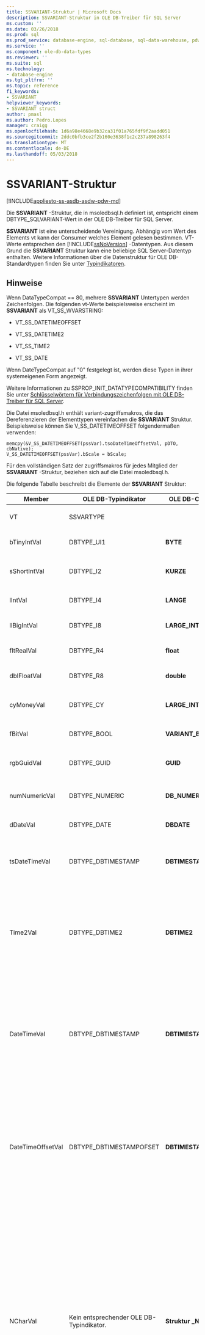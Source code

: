 ```yaml
---
title: SSVARIANT-Struktur | Microsoft Docs
description: SSVARIANT-Struktur in OLE DB-Treiber für SQL Server
ms.custom: ''
ms.date: 03/26/2018
ms.prod: sql
ms.prod_service: database-engine, sql-database, sql-data-warehouse, pdw
ms.service: ''
ms.component: ole-db-data-types
ms.reviewer: ''
ms.suite: sql
ms.technology:
- database-engine
ms.tgt_pltfrm: ''
ms.topic: reference
f1_keywords:
- SSVARIANT
helpviewer_keywords:
- SSVARIANT struct
author: pmasl
ms.author: Pedro.Lopes
manager: craigg
ms.openlocfilehash: 1d6a98e4668e9b32ca31f01a765fdf9f2aadd051
ms.sourcegitcommit: 2ddc0bfb3ce2f2b160e3638f1c2c237a898263f4
ms.translationtype: MT
ms.contentlocale: de-DE
ms.lasthandoff: 05/03/2018
---
```

# <a name="ssvariant-structure"></a>SSVARIANT-Struktur
[!INCLUDE[appliesto-ss-asdb-asdw-pdw-md](../../../includes/appliesto-ss-asdb-asdw-pdw-md.md)]

  Die **SSVARIANT** -Struktur, die in msoledbsql.h definiert ist, entspricht einem DBTYPE_SQLVARIANT-Wert in der OLE DB-Treiber für SQL Server.  
  
 **SSVARIANT** ist eine unterscheidende Vereinigung. Abhängig vom Wert des Elements vt kann der Consumer welches Element gelesen bestimmen. VT-Werte entsprechen den [!INCLUDE[ssNoVersion](../../../includes/ssnoversion-md.md)] -Datentypen. Aus diesem Grund die **SSVARIANT** Struktur kann eine beliebige SQL Server-Datentyp enthalten. Weitere Informationen über die Datenstruktur für OLE DB-Standardtypen finden Sie unter [Typindikatoren](http://go.microsoft.com/fwlink/?LinkId=122171).  
  
## <a name="remarks"></a>Hinweise  
 Wenn DataTypeCompat == 80, mehrere **SSVARIANT** Untertypen werden Zeichenfolgen. Die folgenden vt-Werte beispielsweise erscheint im **SSVARIANT** als VT_SS_WVARSTRING:  
  
-   VT_SS_DATETIMEOFFSET  
  
-   VT_SS_DATETIME2  
  
-   VT_SS_TIME2  
  
-   VT_SS_DATE  
  
 Wenn DateTypeCompat auf "0" festgelegt ist, werden diese Typen in ihrer systemeigenen Form angezeigt.  
  
 Weitere Informationen zu SSPROP_INIT_DATATYPECOMPATIBILITY finden Sie unter [Schlüsselwörtern für Verbindungszeichenfolgen mit OLE DB-Treiber für SQL Server](../../oledb/applications/using-connection-string-keywords-with-oledb-driver-for-sql-server.md).  
  
 Die Datei msoledbsql.h enthält variant-zugriffsmakros, die das Dereferenzieren der Elementtypen vereinfachen die **SSVARIANT** Struktur. Beispielsweise können Sie V_SS_DATETIMEOFFSET folgendermaßen verwenden:  
  
```  
memcpy(&V_SS_DATETIMEOFFSET(pssVar).tsoDateTimeOffsetVal, pDTO, cbNative);  
V_SS_DATETIMEOFFSET(pssVar).bScale = bScale;  
```  
  
 Für den vollständigen Satz der zugriffsmakros für jedes Mitglied der **SSVARIANT** -Struktur, beziehen sich auf die Datei msoledbsql.h.  
  
 Die folgende Tabelle beschreibt die Elemente der **SSVARIANT** Struktur:  
  
|Member|OLE DB-Typindikator|OLE DB-C-Datentyp|vt-Wert|Kommentare|  
|------------|---------------------------|------------------------|--------------|--------------|  
|VT|SSVARTYPE|||Gibt den Typ des Werts in der **SSVARIANT** Struktur.|  
|bTinyIntVal|DBTYPE_UI1|**BYTE**|**VT_SS_UI1**|Unterstützt die **"tinyint"** [!INCLUDE[ssNoVersion](../../../includes/ssnoversion-md.md)] -Datentyp.|  
|sShortIntVal|DBTYPE_I2|**KURZE**|**VT_SS_I2**|Unterstützt die **"smallint"** [!INCLUDE[ssNoVersion](../../../includes/ssnoversion-md.md)] -Datentyp.|  
|lIntVal|DBTYPE_I4|**LANGE**|**VT_SS_I4**|Unterstützt die **Int** [!INCLUDE[ssNoVersion](../../../includes/ssnoversion-md.md)] -Datentyp.|  
|llBigIntVal|DBTYPE_I8|**LARGE_INTEGER**|**VT_SS_I8**|Unterstützt die **"bigint"** [!INCLUDE[ssNoVersion](../../../includes/ssnoversion-md.md)] -Datentyp.|  
|fltRealVal|DBTYPE_R4|**float**|**VT_SS_R4**|Unterstützt die **echte** [!INCLUDE[ssNoVersion](../../../includes/ssnoversion-md.md)] -Datentyp.|  
|dblFloatVal|DBTYPE_R8|**double**|**VT_SS_R8**|Unterstützt die **"float"** [!INCLUDE[ssNoVersion](../../../includes/ssnoversion-md.md)] -Datentyp.|  
|cyMoneyVal|DBTYPE_CY|**LARGE_INTEGER**|**VT_SS_MONEY VT_SS_SMALLMONEY**|Unterstützt die **Money** und **Smallmoney** [!INCLUDE[ssNoVersion](../../../includes/ssnoversion-md.md)] Datentypen.|  
|fBitVal|DBTYPE_BOOL|**VARIANT_BOOL**|**VT_SS_BIT**|Unterstützt die **Bit** [!INCLUDE[ssNoVersion](../../../includes/ssnoversion-md.md)] -Datentyp.|  
|rgbGuidVal|DBTYPE_GUID|**GUID**|**VT_SS_GUID**|Unterstützt die **"uniqueidentifier"** [!INCLUDE[ssNoVersion](../../../includes/ssnoversion-md.md)] -Datentyp.|  
|numNumericVal|DBTYPE_NUMERIC|**DB_NUMERIC**|**VT_SS_NUMERIC**|Unterstützt die **numerischen** [!INCLUDE[ssNoVersion](../../../includes/ssnoversion-md.md)] -Datentyp.|  
|dDateVal|DBTYPE_DATE|**DBDATE**|**VT_SS_DATE**|Unterstützt die **Datum** [!INCLUDE[ssNoVersion](../../../includes/ssnoversion-md.md)] -Datentyp.|  
|tsDateTimeVal|DBTYPE_DBTIMESTAMP|**DBTIMESTAMP**|**VT_SS_SMALLDATETIME VT_SS_DATETIME VT_SS_DATETIME2**|Unterstützt die **Smalldatetime**, **"DateTime"**, und **datetime2** [!INCLUDE[ssNoVersion](../../../includes/ssnoversion-md.md)] Datentypen.|  
|Time2Val|DBTYPE_DBTIME2|**DBTIME2**|**VT_SS_TIME2**|Unterstützt die **Zeit** [!INCLUDE[ssNoVersion](../../../includes/ssnoversion-md.md)] -Datentyp.<br /><br /> Beinhaltet die folgenden Member:<br /><br /> *tTime2Val* (**DBTIME2**)<br /><br /> *bScale* (**BYTE**) gibt den Maßstab für *tTime2Val* Wert.|  
|DateTimeVal|DBTYPE_DBTIMESTAMP|**DBTIMESTAMP**|**VT_SS_DATETIME2**|Unterstützt die **datetime2** [!INCLUDE[ssNoVersion](../../../includes/ssnoversion-md.md)] -Datentyp.<br /><br /> Beinhaltet die folgenden Member:<br /><br /> *TsDataTimeVal* (DBTIMESTAMP)<br /><br /> *bScale* (**BYTE**) gibt den Maßstab für *TsDataTimeVal* Wert.|  
|DateTimeOffsetVal|DBTYPE_DBTIMESTAMPOFSET|**DBTIMESTAMPOFFSET**|**VT_SS_DATETIMEOFFSET**|Unterstützt die **"DateTimeOffset"** [!INCLUDE[ssNoVersion](../../../includes/ssnoversion-md.md)] -Datentyp.<br /><br /> Beinhaltet die folgenden Member:<br /><br /> *tsoDateTimeOffsetVal* (**DBTIMESTAMPOFFSET**)<br /><br /> *bScale* (**BYTE**) gibt den Maßstab für *TsoDateTimeOffsetVal* Wert.|  
|NCharVal|Kein entsprechender OLE DB-Typindikator.|**Struktur _NCharVal**|**VT_SS_WVARSTRING,**<br /><br /> **VT_SS_WSTRING**|Unterstützt die **Nchar** und **Nvarchar** [!INCLUDE[ssNoVersion](../../../includes/ssnoversion-md.md)] Datentypen.<br /><br /> Beinhaltet die folgenden Member:<br /><br /> *sActualLength* (**kurze**) gibt an, die tatsächliche Länge der Zeichenfolge an, auf dem *PwchNCharVal* Punkte. Beinhaltet nicht den abschließenden Nullwert.<br /><br /> *sMaxLength* (**kurze**) gibt die maximale Länge für die Zeichenfolge an, auf die *PwchNCharVal* Punkte.<br /><br /> *PwchNCharVal* (**WCHAR** \*) Zeiger auf die Zeichenfolge.<br /><br /> Nicht verwendete Member: *RgbReserved*, *DwReserved*, und *PwchReserved*.|  
|CharVal|Kein entsprechender OLE DB-Typindikator.|**Struktur _CharVal**|**VT_SS_STRING,**<br /><br /> **VT_SS_VARSTRING**|Unterstützt die **Char** und **Varchar** [!INCLUDE[ssNoVersion](../../../includes/ssnoversion-md.md)] Datentypen.<br /><br /> Beinhaltet die folgenden Member:<br /><br /> *sActualLength* (**kurze**) gibt die tatsächliche Länge der Zeichenfolge an, auf dem *PchCharVal* Punkte. Beinhaltet nicht den abschließenden Nullwert.<br /><br /> *sMaxLength* (**kurze**) gibt die maximale Länge der Zeichenfolge an, auf dem *PchCharVal* Punkte.<br /><br /> *PchCharVal* (**CHAR** \*) Zeiger auf die Zeichenfolge.<br /><br /> Nicht verwendete Member:<br /><br /> *RgbReserved*, *DwReserved*, und *PwchReserved*.|  
|BinaryVal|Kein entsprechender OLE DB-Typindikator.|**struct _BinaryVal**|**VT_SS_VARBINARY,**<br /><br /> **VT_SS_BINARY**|Unterstützt die **binäre** und **Varbinary** [!INCLUDE[ssNoVersion](../../../includes/ssnoversion-md.md)] Datentypen.<br /><br /> Beinhaltet die folgenden Member:<br /><br /> *sActualLength* (**kurze**) gibt die tatsächliche Länge für die Daten auf die *PrgbBinaryVal* Punkte.<br /><br /> *sMaxLength* (**kurze**) gibt die maximale Länge für die Daten auf die *PrgbBinaryVal* Punkte.<br /><br /> *PrgbBinaryVal* (**BYTE** \*) Zeiger auf die Binärdaten.<br /><br /> Nicht verwendete Member: *DwReserved*.|  
|UnknownType|NICHT VERWENDET|NICHT VERWENDET|NICHT VERWENDET|NICHT VERWENDET|  
|BLOBType|NICHT VERWENDET|NICHT VERWENDET|NICHT VERWENDET|NICHT VERWENDET|  
  
## <a name="see-also"></a>Siehe auch  
 [Datentypen & #40; OLE DB & #41;](../../oledb/ole-db-data-types/data-types-ole-db.md)  
  
  
